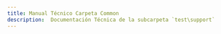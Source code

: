 ```yaml
---
title: Manual Técnico Carpeta Common
description:  Documentación Técnica de la subcarpeta `test\support`
---
```


